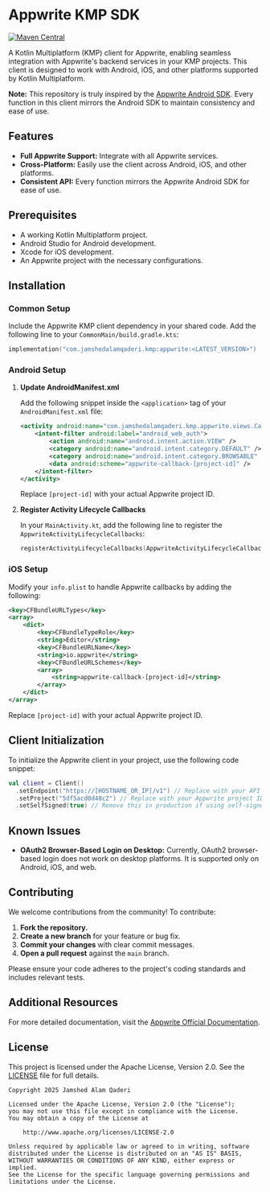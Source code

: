 # Appwrite KMP SDK
[![Maven Central](https://img.shields.io/maven-central/v/com.jamshedalamqaderi.kmp/appwrite)](https://search.maven.org/artifact/com.jamshedalamqaderi.kmp/appwrite)

A Kotlin Multiplatform (KMP) client for Appwrite, enabling seamless integration with Appwrite's backend services in your KMP projects. This client is designed to work with Android, iOS, and other platforms supported by Kotlin Multiplatform.

**Note:** This repository is truly inspired by the [Appwrite Android SDK](https://github.com/appwrite/sdk-for-android). Every function in this client mirrors the Android SDK to maintain consistency and ease of use.

## Features

- **Full Appwrite Support:** Integrate with all Appwrite services.
- **Cross-Platform:** Easily use the client across Android, iOS, and other platforms.
- **Consistent API:** Every function mirrors the Appwrite Android SDK for ease of use.

## Prerequisites

- A working Kotlin Multiplatform project.
- Android Studio for Android development.
- Xcode for iOS development.
- An Appwrite project with the necessary configurations.

## Installation

### Common Setup

Include the Appwrite KMP client dependency in your shared code. Add the following line to your `CommonMain/build.gradle.kts`:

```kotlin
implementation("com.jamshedalamqaderi.kmp:appwrite:<LATEST_VERSION>")
```

### Android Setup

1. **Update AndroidManifest.xml**

   Add the following snippet inside the `<application>` tag of your `AndroidManifest.xml` file:

   ```xml
   <activity android:name="com.jamshedalamqaderi.kmp.appwrite.views.CallbackActivity" android:exported="true">
       <intent-filter android:label="android_web_auth">
           <action android:name="android.intent.action.VIEW" />
           <category android:name="android.intent.category.DEFAULT" />
           <category android:name="android.intent.category.BROWSABLE" />
           <data android:scheme="appwrite-callback-[project-id]" />
       </intent-filter>
   </activity>
   ```

   Replace `[project-id]` with your actual Appwrite project ID.

2. **Register Activity Lifecycle Callbacks**

   In your `MainActivity.kt`, add the following line to register the `AppwriteActivityLifecycleCallbacks`:

   ```kotlin
   registerActivityLifecycleCallbacks(AppwriteActivityLifecycleCallbacks)
   ```

### iOS Setup

Modify your `info.plist` to handle Appwrite callbacks by adding the following:

```xml
<key>CFBundleURLTypes</key>
<array>
    <dict>
        <key>CFBundleTypeRole</key>
        <string>Editor</string>
        <key>CFBundleURLName</key>
        <string>io.appwrite</string>
        <key>CFBundleURLSchemes</key>
        <array>
            <string>appwrite-callback-[project-id]</string>
        </array>
    </dict>
</array>
```

Replace `[project-id]` with your actual Appwrite project ID.

## Client Initialization

To initialize the Appwrite client in your project, use the following code snippet:

```kotlin
val client = Client()
  .setEndpoint("https://[HOSTNAME_OR_IP]/v1") // Replace with your API Endpoint
  .setProject("5df5acd0d48c2") // Replace with your Appwrite project ID
  .setSelfSigned(true) // Remove this in production if using self-signed certificates
```

## Known Issues

- **OAuth2 Browser-Based Login on Desktop:**
  Currently, OAuth2 browser-based login does not work on desktop platforms. It is supported only on Android, iOS, and web.

## Contributing

We welcome contributions from the community! To contribute:

1. **Fork the repository.**
2. **Create a new branch** for your feature or bug fix.
3. **Commit your changes** with clear commit messages.
4. **Open a pull request** against the `main` branch.

Please ensure your code adheres to the project's coding standards and includes relevant tests.

## Additional Resources

For more detailed documentation, visit the [Appwrite Official Documentation](https://appwrite.io/docs).

## License

This project is licensed under the Apache License, Version 2.0. See the [LICENSE](LICENSE) file for full details.

```plaintext
Copyright 2025 Jamshed Alam Qaderi

Licensed under the Apache License, Version 2.0 (the "License");
you may not use this file except in compliance with the License.
You may obtain a copy of the License at

    http://www.apache.org/licenses/LICENSE-2.0

Unless required by applicable law or agreed to in writing, software
distributed under the License is distributed on an "AS IS" BASIS,
WITHOUT WARRANTIES OR CONDITIONS OF ANY KIND, either express or implied.
See the License for the specific language governing permissions and
limitations under the License.
```

